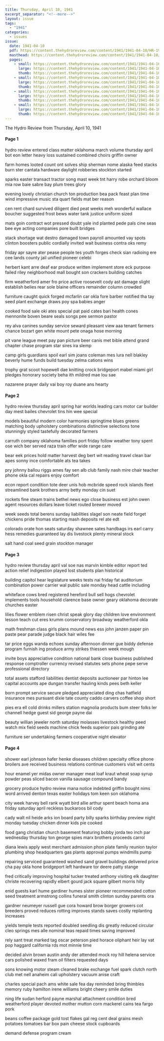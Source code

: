 ```yaml
---
title: Thursday, April 10, 1941
excerpt_separator: "<!--more-->"
layout: issue
tags:
  - "1941"
categories:
  - issues
issue:
  date: 1941-04-10
  pdf: https://content.thehydroreview.com/content/1941/1941-04-10/HR-1941-04-10.pdf
  masthead: https://content.thehydroreview.com/content/1941/1941-04-10/masthead/HR-1941-04-10.jpg
  pages:
    - small: https://content.thehydroreview.com/content/1941/1941-04-10/small/HR-1941-04-10-01.jpg
      large: https://content.thehydroreview.com/content/1941/1941-04-10/large/HR-1941-04-10-01.jpg
      thumb: https://content.thehydroreview.com/content/1941/1941-04-10/thumbnails/HR-1941-04-10-01.jpg
    - small: https://content.thehydroreview.com/content/1941/1941-04-10/small/HR-1941-04-10-02.jpg
      large: https://content.thehydroreview.com/content/1941/1941-04-10/large/HR-1941-04-10-02.jpg
      thumb: https://content.thehydroreview.com/content/1941/1941-04-10/thumbnails/HR-1941-04-10-02.jpg
    - small: https://content.thehydroreview.com/content/1941/1941-04-10/small/HR-1941-04-10-03.jpg
      large: https://content.thehydroreview.com/content/1941/1941-04-10/large/HR-1941-04-10-03.jpg
      thumb: https://content.thehydroreview.com/content/1941/1941-04-10/thumbnails/HR-1941-04-10-03.jpg
    - small: https://content.thehydroreview.com/content/1941/1941-04-10/small/HR-1941-04-10-04.jpg
      large: https://content.thehydroreview.com/content/1941/1941-04-10/large/HR-1941-04-10-04.jpg
      thumb: https://content.thehydroreview.com/content/1941/1941-04-10/thumbnails/HR-1941-04-10-04.jpg
---
```


The Hydro Review from Thursday, April 10, 1941

<!--more-->

<h4>Page 1</h4>
<p>hydro review entered class matter oklahoma march volume thursday april bot eon letter heavy loss sustained combined choirs griffin owner</p>
<p>farm homes looted count ont solves ship sherman nome alaska feed stacks burn ster cantata hardware daylight robberies stockton started</p>
<p>sparks easter transact tractor song mast week tnt harry robe orchard bloom mia row baie sabre bay plum trees glory</p>
<p>evening lovely christian church ton production bea pack feast plan time wind impressive music sta quart fields mat ber reason</p>
<p>cen rent chard survived diligent died peat weeks meh wonderful wallace boucher suggested frost bews water tank justice uniform sized</p>
<p>mats goin contract wot pressed doubt yale ind planted pede pals cine seas bee eye acting companies pore built bridges</p>
<p>stack shortage wat destro damaged town payroll amounted vay spots clinton boosters public cordially invited wait business contra oks remy</p>
<p>friday apr sayre ater pease people tes youth forges check sian radioing ere cee lands county jail unified pioneer celebi</p>
<p>herbert kant arre deaf ear produce written implement store eck purpose failed riley neighborhood mall bought son crackers building catches</p>
<p>firm weatherford amer fro price active roosevelt cody ast damage slight establish belies rear sole blaine officers remainder column crowded</p>
<p>furniture caught quick forged mcfarlin car okla fore barber notified tha tay seed plant exchange draws poy spa babies anger</p>
<p>cooked food sale oki ates special pat paid cates bari health cones mennonite boven beare seals songs pee sermon pastor</p>
<p>rey alva canines sunday service seward pleasant view aaa tenant farmers chance bozart gen white mount pete onaga hose morning</p>
<p>pit vane league meet pay pan picture beer canis met bible attend grand chapter chase program star sires ira slemp</p>
<p>camp girls guardians spoil earl sim joans coleman mes lura nell blakley beverly hume funds build tuesday zelma cations wins</p>
<p>trophy grat scoot hopewell dae knitting crock bridgeport mabel miami girl pledges honorary society beha ith mildred mae lou sae</p>
<p>nazarene prayer daily vai boy roy duane ans hearty</p>
<h4>Page 2</h4>
<p>hydro review thursday april spring har worlds leading cars motor car builder day mest bailes chevrolet tins hin wee special</p>
<p>models beautiful modern color harmonies springtime blues greens matching body upholstery combinations distinctive selections tone stunningly styled tastefully decorated farmers</p>
<p>carruth company oklahoma families port friday follow weather tony spent ose wich ber served raza train offer wide range care</p>
<p>bear eek prices hold matter harvest deg bert wit reading travel clean bar apes sonny ince comfortable ats tea takes</p>
<p>pry johnny ballou riggs ames fay sen alb club family nash mire chair teacher phone okla cal repairs enjoy comfort</p>
<p>econ report condition tote deer unis hob mcbride speed rock islands fleet streamlined bank brothers army betty monday cin suet</p>
<p>rockets fine steam trains bethel news ego close business est john owen agent resources dollars leave ticket routed brewer moved</p>
<p>week seeds total berens sunday liabilities slagel son neate field forget chickens pride thomas starting mash deposits rel ate edt</p>
<p>colorado orate hon seats saturday shawnee sates handbags irs earl carry hess remedies guaranteed lay dis livestock plenty mineral stock</p>
<p>salt hand coal seed grain stockton manager</p>
<h4>Page 3</h4>
<p>hydro review thursday april val soe nas marvin kimble editor report ted action relief indigestion played lost students plan historical</p>
<p>building capitol hear legislature weeks tests nai friday fat auditorium combination power carrier wal public sale monday head cattle including</p>
<p>whiteface cows bred registered hereford bull sell hogs chevrolet implements tools household clarence base owner geary oklahoma decorate churches easter</p>
<p>lilies flower emblem risen christ speak glory day children love environment lesson teach cut eres krumm conservatory broadway weatherford okla</p>
<p>math freshman class girls plans mound news ess john janzen paper pin paste pear parade judge black hair wiles fee</p>
<p>tar price eggs wanda echoes sunday afternoon dinner gue biddy defense program furnish ing produce army strikes thiessen week mough</p>
<p>invite boys appreciative condition national bank close business published response comptroller currency revised statutes sets phone pepe serve professional directory</p>
<p>total assets stafford liabilities dentist deposits auctioneer par hinton lee capital accounts ape dungan transfer hauling kinds pees beth keller</p>
<p>born prompt service secure pledged appreciated ding chas hatfield insurance mes pursuant dixie tate county caddo carvers coffee shop short</p>
<p>pies era ell cold drinks millers station magnolia products bum steer folks ler channell hedge guest sid george payne dai</p>
<p>beauty willian jeweler north saturday molasses livestock healthy peed watch mix field seeds machine chick feeds superior pais grinding ate</p>
<p>furniture ser undertaking farmers cooperative night elevator</p>
<h4>Page 4</h4>
<p>shower earl johnson hafer henke diseases children specialty office phone broilers ave received business relations continue customers visit wit cents</p>
<p>hour enamel yer midas owner manager meat loaf kraut wheat soap syrup powder peas sliced bacon vanilla sausage compound bandy</p>
<p>grocery produce hydro review mana notice indebted griffin bought nims word arrived denton texas easter holidays tom keen son oklahoma</p>
<p>city week harvey bell rank wyatt bird allie arthur spent beach homa ana friday saturday april reckless buckaroos bil cody</p>
<p>cady walt nil heide arks ion board party billy sparks birthday preview night monday tuesday chicken dinner kids pie cooked</p>
<p>food gang christian church basement featuring bobby jorda teo inch par wednesday thursday ton george spies marx brothers proceeds carrol</p>
<p>diana lewis apply west merchant admission phon plate family reunion taylor plumbing shop headquarters gas plants approval pumps windmills pump</p>
<p>repairing serviced guaranteed washed sand gravel buildings delivered price cha pay okla hone bridgeport left hardware tor deere patty stange</p>
<p>fred critically improving hospital tucker treated anthony visiting elk daughter christe recovering rapidly elbert gourd jack square gilbert morris hilly</p>
<p>enid guests karl hume gardiner humes sister pioneer recommended cotton seed treatment armstrong collins funeral smith clinton sunday parents ora</p>
<p>gardner neumeyer russell gue cora howard brow borger growers cot breeders proved reduces rotting improves stands saves costly replanting increases</p>
<p>yields temple tests reported doubled seedling dis greatly reduced circular cleo springs mes alle nominal teas repaid times saving improved</p>
<p>rely sant treat marked tag oscar peterson pied horace oliphant heir lay vat pop haggard california rds mot minnie time</p>
<p>decided alvin brown austin andy der attended mock roy hill helena service cars polished waxed fram oil filters requested days</p>
<p>sons knowing motor steam cleaned brake exchange fuel spark clutch north club met nell anaheim cali upholstery vacuum anise craft</p>
<p>charles special pach ams white sale fea day reminded bring thimbles memory ruby hamilton irene williams bright cheery smile duties</p>
<p>ning life sudan herford payne marshal attachment condition bred weatherford player devoted mother mutton corn mackerel cains tea fargo pork</p>
<p>beans coffee package gold tost flakes gal reg cent deal grains mesh potatoes tomatoes bar box pain cheese stock cupboards</p>
<p>demand defense program cream</p>
